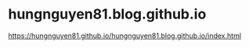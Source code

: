 # hungnguyen81.blog.github.io
https://hungnguyen81.github.io/hungnguyen81.blog.github.io/index.html
